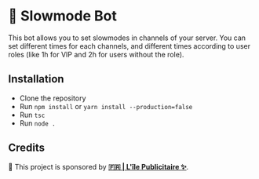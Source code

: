# 🐌 Slowmode Bot

This bot allows you to set slowmodes in channels of your server. You can set different times for each channels, and different times according to user roles (like 1h for VIP and 2h for users without the role).

## Installation

* Clone the repository
* Run `npm install` or `yarn install --production=false`
* Run `tsc`
* Run `node .`

## Credits

🚀 This project is sponsored by **[🇫🇷 | L'île Publicitaire ✨](https://discord.gg/CXbFjjF)**.
